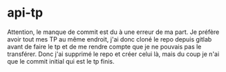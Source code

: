 # api-tp
Attention, le manque de commit est du à une erreur de ma part. Je préfère avoir tout mes TP au même endroit, 
j'ai donc cloné le repo depuis gitlab avant de faire le tp et de me rendre compte que je ne pouvais pas le transférer. 
Donc j'ai supprimé le repo et créer celui là, mais du coup je n'ai que le commit initial qui est le tp finis.
